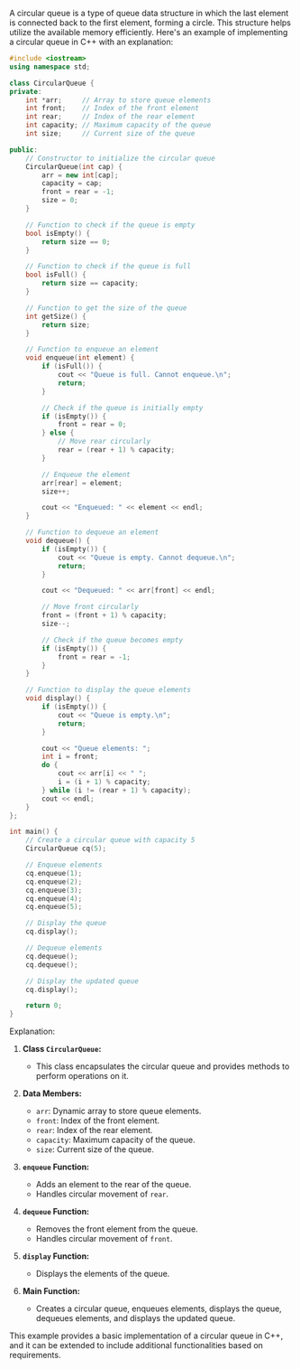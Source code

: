 A circular queue is a type of queue data structure in which the last element is connected back to the first element, forming a circle. This structure helps utilize the available memory efficiently. Here's an example of implementing a circular queue in C++ with an explanation:

```cpp
#include <iostream>
using namespace std;

class CircularQueue {
private:
    int *arr;     // Array to store queue elements
    int front;    // Index of the front element
    int rear;     // Index of the rear element
    int capacity; // Maximum capacity of the queue
    int size;     // Current size of the queue

public:
    // Constructor to initialize the circular queue
    CircularQueue(int cap) {
        arr = new int[cap];
        capacity = cap;
        front = rear = -1;
        size = 0;
    }

    // Function to check if the queue is empty
    bool isEmpty() {
        return size == 0;
    }

    // Function to check if the queue is full
    bool isFull() {
        return size == capacity;
    }

    // Function to get the size of the queue
    int getSize() {
        return size;
    }

    // Function to enqueue an element
    void enqueue(int element) {
        if (isFull()) {
            cout << "Queue is full. Cannot enqueue.\n";
            return;
        }

        // Check if the queue is initially empty
        if (isEmpty()) {
            front = rear = 0;
        } else {
            // Move rear circularly
            rear = (rear + 1) % capacity;
        }

        // Enqueue the element
        arr[rear] = element;
        size++;

        cout << "Enqueued: " << element << endl;
    }

    // Function to dequeue an element
    void dequeue() {
        if (isEmpty()) {
            cout << "Queue is empty. Cannot dequeue.\n";
            return;
        }

        cout << "Dequeued: " << arr[front] << endl;

        // Move front circularly
        front = (front + 1) % capacity;
        size--;

        // Check if the queue becomes empty
        if (isEmpty()) {
            front = rear = -1;
        }
    }

    // Function to display the queue elements
    void display() {
        if (isEmpty()) {
            cout << "Queue is empty.\n";
            return;
        }

        cout << "Queue elements: ";
        int i = front;
        do {
            cout << arr[i] << " ";
            i = (i + 1) % capacity;
        } while (i != (rear + 1) % capacity);
        cout << endl;
    }
};

int main() {
    // Create a circular queue with capacity 5
    CircularQueue cq(5);

    // Enqueue elements
    cq.enqueue(1);
    cq.enqueue(2);
    cq.enqueue(3);
    cq.enqueue(4);
    cq.enqueue(5);

    // Display the queue
    cq.display();

    // Dequeue elements
    cq.dequeue();
    cq.dequeue();

    // Display the updated queue
    cq.display();

    return 0;
}
```

Explanation:

1. **Class `CircularQueue`:**
   - This class encapsulates the circular queue and provides methods to perform operations on it.

2. **Data Members:**
   - `arr`: Dynamic array to store queue elements.
   - `front`: Index of the front element.
   - `rear`: Index of the rear element.
   - `capacity`: Maximum capacity of the queue.
   - `size`: Current size of the queue.

3. **`enqueue` Function:**
   - Adds an element to the rear of the queue.
   - Handles circular movement of `rear`.

4. **`dequeue` Function:**
   - Removes the front element from the queue.
   - Handles circular movement of `front`.

5. **`display` Function:**
   - Displays the elements of the queue.

6. **Main Function:**
   - Creates a circular queue, enqueues elements, displays the queue, dequeues elements, and displays the updated queue.

This example provides a basic implementation of a circular queue in C++, and it can be extended to include additional functionalities based on requirements.